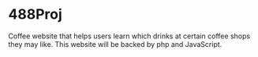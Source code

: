 # 488Proj
Coffee website that helps users learn which drinks at certain coffee shops they may like. This website will be backed by php and JavaScript. 
